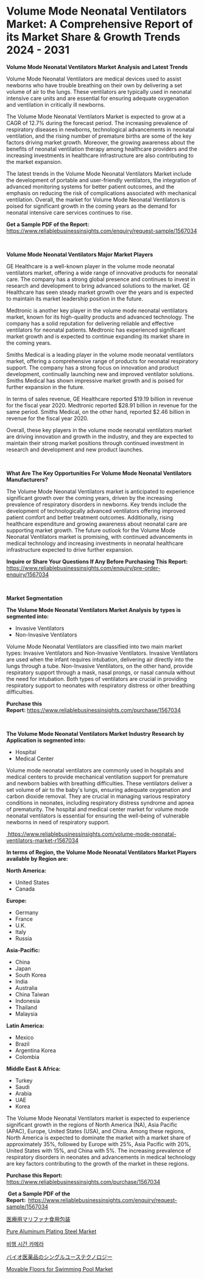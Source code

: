 <p><h1>Volume Mode Neonatal Ventilators Market: A Comprehensive Report of its Market Share & Growth Trends 2024 - 2031</h1></p><p><strong>Volume Mode Neonatal Ventilators Market Analysis and Latest Trends</strong></p>
<p><p>Volume Mode Neonatal Ventilators are medical devices used to assist newborns who have trouble breathing on their own by delivering a set volume of air to the lungs. These ventilators are typically used in neonatal intensive care units and are essential for ensuring adequate oxygenation and ventilation in critically ill newborns.</p><p>The Volume Mode Neonatal Ventilators Market is expected to grow at a CAGR of 12.7% during the forecast period. The increasing prevalence of respiratory diseases in newborns, technological advancements in neonatal ventilation, and the rising number of premature births are some of the key factors driving market growth. Moreover, the growing awareness about the benefits of neonatal ventilation therapy among healthcare providers and the increasing investments in healthcare infrastructure are also contributing to the market expansion.</p><p>The latest trends in the Volume Mode Neonatal Ventilators Market include the development of portable and user-friendly ventilators, the integration of advanced monitoring systems for better patient outcomes, and the emphasis on reducing the risk of complications associated with mechanical ventilation. Overall, the market for Volume Mode Neonatal Ventilators is poised for significant growth in the coming years as the demand for neonatal intensive care services continues to rise.</p></p>
<p><strong>Get a Sample PDF of the Report:&nbsp;</strong> <a href="https://www.reliablebusinessinsights.com/enquiry/request-sample/1567034">https://www.reliablebusinessinsights.com/enquiry/request-sample/1567034</a></p>
<p>&nbsp;</p>
<p><strong>Volume Mode Neonatal Ventilators Major Market Players</strong></p>
<p><p>GE Healthcare is a well-known player in the volume mode neonatal ventilators market, offering a wide range of innovative products for neonatal care. The company has a strong global presence and continues to invest in research and development to bring advanced solutions to the market. GE Healthcare has seen steady market growth over the years and is expected to maintain its market leadership position in the future.</p><p>Medtronic is another key player in the volume mode neonatal ventilators market, known for its high-quality products and advanced technology. The company has a solid reputation for delivering reliable and effective ventilators for neonatal patients. Medtronic has experienced significant market growth and is expected to continue expanding its market share in the coming years.</p><p>Smiths Medical is a leading player in the volume mode neonatal ventilators market, offering a comprehensive range of products for neonatal respiratory support. The company has a strong focus on innovation and product development, continually launching new and improved ventilator solutions. Smiths Medical has shown impressive market growth and is poised for further expansion in the future.</p><p>In terms of sales revenue, GE Healthcare reported $19.19 billion in revenue for the fiscal year 2020. Medtronic reported $28.91 billion in revenue for the same period. Smiths Medical, on the other hand, reported $2.46 billion in revenue for the fiscal year 2020.</p><p>Overall, these key players in the volume mode neonatal ventilators market are driving innovation and growth in the industry, and they are expected to maintain their strong market positions through continued investment in research and development and new product launches.</p></p>
<p>&nbsp;</p>
<p><strong>What Are The Key Opportunities For Volume Mode Neonatal Ventilators Manufacturers?</strong></p>
<p><p>The Volume Mode Neonatal Ventilators market is anticipated to experience significant growth over the coming years, driven by the increasing prevalence of respiratory disorders in newborns. Key trends include the development of technologically advanced ventilators offering improved patient comfort and better treatment outcomes. Additionally, rising healthcare expenditure and growing awareness about neonatal care are supporting market growth. The future outlook for the Volume Mode Neonatal Ventilators market is promising, with continued advancements in medical technology and increasing investments in neonatal healthcare infrastructure expected to drive further expansion.</p></p>
<p><strong>Inquire or Share Your Questions If Any Before Purchasing This Report:</strong> <a href="https://www.reliablebusinessinsights.com/enquiry/pre-order-enquiry/1567034">https://www.reliablebusinessinsights.com/enquiry/pre-order-enquiry/1567034</a></p>
<p>&nbsp;</p>
<p><strong>Market Segmentation</strong></p>
<p><strong>The Volume Mode Neonatal Ventilators Market Analysis by types is segmented into:</strong></p>
<p><ul><li>Invasive Ventilators</li><li>Non-Invasive Ventilators</li></ul></p>
<p><p>Volume Mode Neonatal Ventilators are classified into two main market types: Invasive Ventilators and Non-Invasive Ventilators. Invasive Ventilators are used when the infant requires intubation, delivering air directly into the lungs through a tube. Non-Invasive Ventilators, on the other hand, provide respiratory support through a mask, nasal prongs, or nasal cannula without the need for intubation. Both types of ventilators are crucial in providing respiratory support to neonates with respiratory distress or other breathing difficulties.</p></p>
<p><strong>Purchase this Report:&nbsp;</strong><a href="https://www.reliablebusinessinsights.com/purchase/1567034">https://www.reliablebusinessinsights.com/purchase/1567034</a></p>
<p>&nbsp;</p>
<p><strong>The Volume Mode Neonatal Ventilators Market Industry Research by Application is segmented into:</strong></p>
<p><ul><li>Hospital</li><li>Medical Center</li></ul></p>
<p><p>Volume mode neonatal ventilators are commonly used in hospitals and medical centers to provide mechanical ventilation support for premature and newborn babies with breathing difficulties. These ventilators deliver a set volume of air to the baby's lungs, ensuring adequate oxygenation and carbon dioxide removal. They are crucial in managing various respiratory conditions in neonates, including respiratory distress syndrome and apnea of prematurity. The hospital and medical center market for volume mode neonatal ventilators is essential for ensuring the well-being of vulnerable newborns in need of respiratory support.</p></p>
<p><a href="https://www.reliablebusinessinsights.com/volume-mode-neonatal-ventilators-market-r1567034">&nbsp;https://www.reliablebusinessinsights.com/volume-mode-neonatal-ventilators-market-r1567034</a></p>
<p><strong>In terms of Region, the Volume Mode Neonatal Ventilators Market Players available by Region are:</strong></p>
<p>
    <p> <strong> North America: </strong>
        <ul>
            <li>United States</li>
            <li>Canada</li>
        </ul>
        </p> 
    <p> <strong> Europe: </strong>
        <ul>
            <li>Germany</li>
            <li>France</li>
            <li>U.K.</li>
            <li>Italy</li>
            <li>Russia</li>
        </ul>
        </p> 
    <p> <strong> Asia-Pacific: </strong>
        <ul>
            <li>China</li>
            <li>Japan</li>
            <li>South Korea</li>
            <li>India</li>
            <li>Australia</li>
            <li>China Taiwan</li>
            <li>Indonesia</li>
            <li>Thailand</li>
            <li>Malaysia</li>
        </ul>
        </p> 
    <p> <strong> Latin America: </strong>
        <ul>
            <li>Mexico</li>
            <li>Brazil</li>
            <li>Argentina Korea</li>
            <li>Colombia</li>
        </ul>
        </p> 
    <p> <strong> Middle East & Africa: </strong>
        <ul>
            <li>Turkey</li>
            <li>Saudi</li>
            <li>Arabia</li>
            <li>UAE</li>
            <li>Korea</li>
        </ul>
    </p>
    </p>
<p><p>The Volume Mode Neonatal Ventilators market is expected to experience significant growth in the regions of North America (NA), Asia Pacific (APAC), Europe, United States (USA), and China. Among these regions, North America is expected to dominate the market with a market share of approximately 35%, followed by Europe with 25%, Asia Pacific with 20%, United States with 15%, and China with 5%. The increasing prevalence of respiratory disorders in neonates and advancements in medical technology are key factors contributing to the growth of the market in these regions.</p></p>
<p><strong>Purchase this Report: </strong><a href="https://www.reliablebusinessinsights.com/purchase/1567034">https://www.reliablebusinessinsights.com/purchase/1567034</a></p>
<p>&nbsp;<strong>Get a Sample PDF of the Report:&nbsp;&nbsp;</strong><a href="https://www.reliablebusinessinsights.com/enquiry/request-sample/1567034">https://www.reliablebusinessinsights.com/enquiry/request-sample/1567034</a></p>
<p><strong></strong></p>
<p><p><a href="https://github.com/decker5351/Market-Research-Report-List-1/blob/main/880831690925.md">医療用マリファナ食用包装</a></p><p><a href="https://github.com/markusgodoy/Market-Research-Report-List-3/blob/main/pure-aluminum-plating-steel-market.md">Pure Aluminum Plating Steel Market</a></p><p><a href="https://github.com/vdhdwjyp90142/Market-Research-Report-List-2/blob/main/598995384742.md">비행 시간 카메라</a></p><p><a href="https://github.com/deonnorth8/Market-Research-Report-List-1/blob/main/894119191347.md">バイオ医薬品のシングルユーステクノロジー</a></p><p><a href="https://github.com/arionmp/Market-Research-Report-List-3/blob/main/movable-floors-for-swimming-pool-market.md">Movable Floors for Swimming Pool Market</a></p></p>